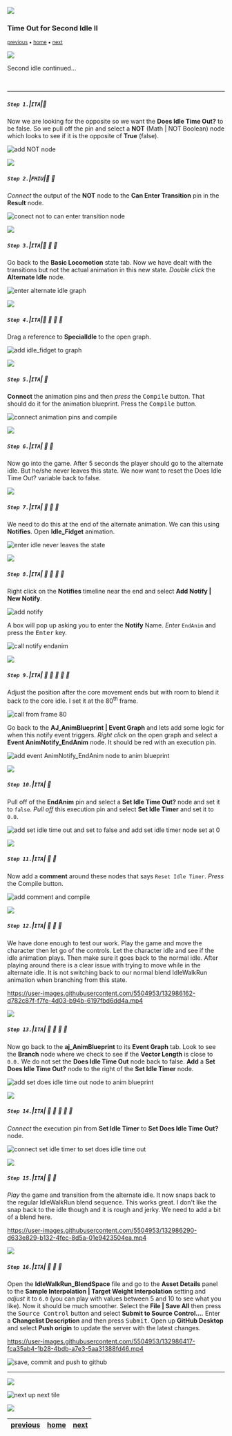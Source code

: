 ![](../images/line3.png)

### Time Out for Second Idle II

<sub>[previous](../second-idle/README.md#user-content-time-out-for-second-idle) • [home](../README.md#user-content-ue4-animations) • [next](../falling/README.md#user-content-falling-animation)</sub>

![](../images/line3.png)

Second idle continued...

<br>

---


##### `Step 1.`\|`ITA`|:small_blue_diamond:

Now we are looking for the opposite so we want the **Does Idle Time Out?** to be false. So we pull off the pin and select a **NOT** (Math | NOT Boolean) node which looks to see if it is the opposite of **True** (false).

![add NOT node](images/BooleanNotNode.png)

![](../images/line2.png)

##### `Step 2.`\|`FHIU`|:small_blue_diamond: :small_blue_diamond: 

*Connect* the output of the **NOT** node to the **Can Enter Transition** pin in the **Result** node.

![conect not to can enter transition node](images/OutputOfNotToTransition.png)

![](../images/line2.png)

##### `Step 3.`\|`ITA`|:small_blue_diamond: :small_blue_diamond: :small_blue_diamond:

Go back to the **Basic Locomotion** state tab. Now we have dealt with the transitions but not the actual animation in this new state. *Double click* the **Alternate Idle** node.

![enter alternate idle graph](images/CoreLocomotionToAlternateIdle.png)

![](../images/line2.png)

##### `Step 4.`\|`ITA`|:small_blue_diamond: :small_blue_diamond: :small_blue_diamond: :small_blue_diamond:

Drag a reference to **SpecialIdle** to the open graph.

![add idle_fidget to graph](images/PlayIdleFidget.png)

![](../images/line2.png)

##### `Step 5.`\|`ITA`| :small_orange_diamond:

**Connect** the animation pins and then *press* the <kbd>Compile</kbd> button. That should do it for the animation blueprint. Press the <kbd>Compile</kbd> button.

![connect animation pins and compile](images/ConnectAnimationPinsAlternateIdle.png)

![](../images/line2.png)

##### `Step 6.`\|`ITA`| :small_orange_diamond: :small_blue_diamond:

Now go into the game. After 5 seconds the player should go to the alternate idle. But he/she never leaves this state. We now want to reset the Does Idle Time Out? variable back to false. 

![](../images/line2.png)

##### `Step 7.`\|`ITA`| :small_orange_diamond: :small_blue_diamond: :small_blue_diamond:

We need to do this at the end of the alternate animation. We can this using **Notifies**. Open **Idle_Fidget** animation.

![enter idle never leaves the state](images/IdleFidgetPre.jpg)


![](../images/line2.png)

##### `Step 8.`\|`ITA`| :small_orange_diamond: :small_blue_diamond: :small_blue_diamond: :small_blue_diamond:

Right click on the **Notifies** timeline near the end and select **Add Notify | New Notify**.

![add notify](images/AddNotifyToIdleTimeline.jpg)

A box will pop up asking you to enter the **Notify** Name. *Enter* `EndAnim` and press the <kbd>Enter</kbd> key.

![call notify endanim](images/NameNotifyEndAnim.jpg)

![](../images/line2.png)

##### `Step 9.`\|`ITA`| :small_orange_diamond: :small_blue_diamond: :small_blue_diamond: :small_blue_diamond: :small_blue_diamond:

Adjust the position after the core movement ends but with room to blend it back to the core idle. I set it at the 80<sup>th</sup> frame.

![call from frame 80](images/GiveItRoomToBlend.jpg)

Go back to the **AJ_AnimBlueprint | Event Graph** and lets add some logic for when this notify event triggers. *Right clic*k on the open graph and select a **Event AnimNotify_EndAnim** node. It should be red with an execution pin.

![add event AnimNotify_EndAnim node to anim blueprint](images/EndAnimAnimEvent.jpg)

![](../images/line2.png)

##### `Step 10.`\|`ITA`| :large_blue_diamond:

Pull off of the **EndAnim** pin and select a **Set Idle Time Out?** node and set it to `false`. *Pull off* this execution pin and select **Set Idle Timer** and set it to `0.0`.

![add set idle time out and set to false and add set idle timer node set at 0](images/ResetVariables.jpg)

![](../images/line2.png)

##### `Step 11.`\|`ITA`| :large_blue_diamond: :small_blue_diamond: 

Now add a **comment** around these nodes that says `Reset Idle Timer`. *Press* the <kbe>Compile</kbd> button.

![add comment and compile](images/AddCommentCompile.jpg)

![](../images/line2.png)


##### `Step 12.`\|`ITA`| :large_blue_diamond: :small_blue_diamond: :small_blue_diamond: 

We have done enough to test our work. Play the game and move the character then let go of the controls. Let the character idle and see if the idle animation plays. Then make sure it goes back to the normal idle. After playing around there is a clear issue with trying to move while in the alternate idle. It is not switching back to our normal blend IdleWalkRun animation when branching from this state.

https://user-images.githubusercontent.com/5504953/132986162-d782c87f-f7fe-4d03-b94b-6197fbd6dd4a.mp4

![](../images/line2.png)

##### `Step 13.`\|`ITA`| :large_blue_diamond: :small_blue_diamond: :small_blue_diamond:  :small_blue_diamond: 

Now go back to the **aj_AnimBlueprint** to its **Event Graph** tab. Look to see the **Branch** node where we check to see if the **Vector Length** is close to `0.0.` We do not set the **Does Idle Time Out** node back to false. **Add** a **Set Does Idle Time Out?** node to the right of the **Set Idle Timer** node.

![add set does idle time out node to anim blueprint](images/DoesIdleTimeWaitFalse.jpg)

![](../images/line2.png)

##### `Step 14.`\|`ITA`| :large_blue_diamond: :small_blue_diamond: :small_blue_diamond: :small_blue_diamond:  :small_blue_diamond: 

*Connect* the execution pin from **Set Idle Timer** to **Set Does Idle Time Out?** node.

![connect set idle timer to set does idle time out](images/ConnectTwoSetExecutionPins.jpg)

![](../images/line2.png)

##### `Step 15.`\|`ITA`| :large_blue_diamond: :small_orange_diamond: 

*Play* the game and transition from the alternate idle. It now snaps back to the regular IdleWalkRun blend sequence. This works great. I don't like the snap back to the idle though and it is rough and jerky. We need to add a bit of a blend here.

https://user-images.githubusercontent.com/5504953/132986290-d633e829-b132-4fec-8d5a-01e9423504ea.mp4

![](../images/line2.png)

##### `Step 16.`\|`ITA`| :large_blue_diamond: :small_orange_diamond:   :small_blue_diamond: 

Open the **IdleWalkRun_BlendSpace** file and go to the **Asset Details** panel to the **Sample Interpolation | Target Weight Interpolation** setting and *adjust* it to `6.0` (you can play with values between 5 and 10 to see what you like). Now it should be much smoother.  Select the **File | Save All** then press the <kbd>Source Control</kbd> button and select **Submit to Source Control...**.  Enter a **Changelist Description** and then press <kbd>Submit</kbd>.  Open up **GitHub Desktop** and select **Push origin** to update the server with the latest changes.

https://user-images.githubusercontent.com/5504953/132986417-fca35ab4-1b28-4bdb-a7e3-5aa31388fd46.mp4

![save, commit and push to github](images/GitHub.png)
___


![](../images/line1.png)

<!-- <img src="https://via.placeholder.com/1000x100/45D7CA/000000/?text=Next Up - Falling Animation"> -->
![next up next tile](images/banner.png)

![](../images/line1.png)

| [previous](../second-idle/README.md#user-content-time-out-for-second-idle)| [home](../README.md#user-content-ue4-animations) | [next](../falling/README.md#user-content-falling-animation)|
|---|---|---|

